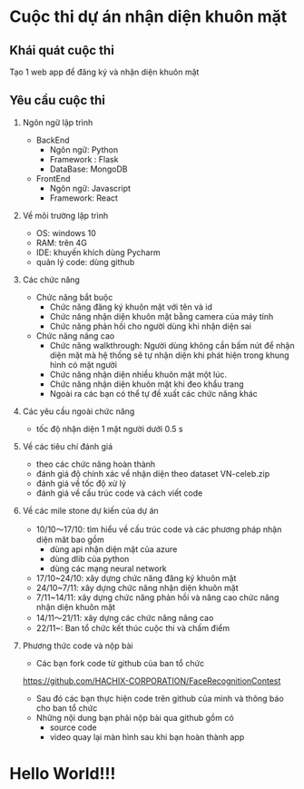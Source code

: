 # Cuộc thi dự án nhận diện khuôn mặt

## Khái quát cuộc thi
Tạo 1 web app để đăng ký và nhận diện khuôn mặt
    
## Yêu cầu cuộc thi
1. Ngôn ngữ lập trình
    - BackEnd
        - Ngôn ngữ: Python
        - Framework : Flask
        - DataBase: MongoDB
    - FrontEnd
        - Ngôn ngữ: Javascript
        - Framework: React

2. Về môi trường lập trình
    - OS: windows 10 
    - RAM: trên 4G
    - IDE: khuyến khích dùng Pycharm
    - quản lý code: dùng github
        
3. Các chức năng
    - Chức năng bắt buộc
        - Chức năng đăng ký khuôn mặt với tên và id
        - Chức năng nhận diện khuôn mặt bằng camera của máy tính
        - Chức năng phản hồi cho người dùng khi nhận diện sai
    - Chức năng nâng cao
        - Chức năng walkthrough: Người dùng không cần bấm nút để
        nhận diện mặt mà hệ thống sẽ tự nhận diện khi phát hiện trong khung hình có mặt người
        - Chức năng nhận diện nhiều khuôn mặt một lúc.
        - Chức năng nhận diện khuôn mặt khi đeo khẩu trang
        - Ngoài ra các bạn có thể tự đề xuất các chức năng khác

4. Các yêu cầu ngoài chức năng
    - tốc độ nhận diện 1 mặt người dưới 0.5 s

5. Về các tiêu chí đánh giá
    - theo các chức năng hoàn thành
    - đánh giá độ chính xác về nhận diện theo dataset VN-celeb.zip
    - đánh giá về tốc độ xử lý
    - đánh giá về cấu trúc code và cách viết code
    
6. Về các mile stone dự kiến của dự án
    - 10/10～17/10: tìm hiểu về cấu trúc code và các phương pháp nhận diện măt
    bao gồm
        - dùng api nhận diện mặt của azure
        - dùng dlib của python
        - dùng các mạng neural network
    - 17/10~24/10: xây dựng chức năng đăng ký khuôn mặt
    - 24/10~7/11: xây dựng chức năng nhận diện khuôn mặt
    - 7/11~14/11: xây dựng chức năng phản hồi và nâng cao chức năng nhận diện khuôn mặt
    - 14/11～21/11: xây dựng các chức năng nâng cao                  
    - 22/11~: Ban tổ chức kết thúc cuộc thi và chấm điểm
    
7. Phương thức code và nộp bài
    - Các bạn fork code từ github của ban tổ chức
    
    https://github.com/HACHIX-CORPORATION/FaceRecognitionContest
    - Sau đó các bạn thực hiện code trên github của mình và thông báo cho ban tổ chức
    - Những nội dung bạn phải nộp bài qua github gồm có
        - source code
        - video quay lại màn hình sau khi bạn hoàn thành app
        
# Hello World!!!
   
    
